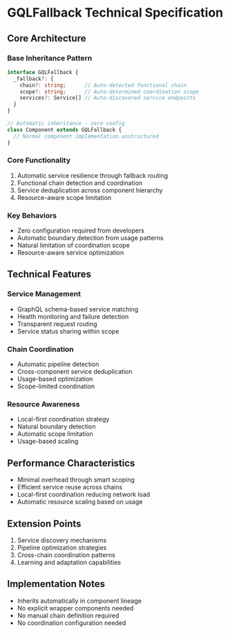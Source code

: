 # GQLFallback Technical Specification

## Core Architecture

### Base Inheritance Pattern
```typescript
interface GQLFallback {
  _fallback?: {
    chain?: string;      // Auto-detected functional chain
    scope?: string;      // Auto-determined coordination scope
    services?: Service[] // Auto-discovered service endpoints
  }
}

// Automatic inheritance - zero config
class Component extends GQLFallback {
  // Normal component implementation.unstructured
}
```

### Core Functionality
1. Automatic service resilience through fallback routing
2. Functional chain detection and coordination
3. Service deduplication across component hierarchy
4. Resource-aware scope limitation

### Key Behaviors
- Zero configuration required from developers
- Automatic boundary detection from usage patterns
- Natural limitation of coordination scope
- Resource-aware service optimization

## Technical Features

### Service Management
- GraphQL schema-based service matching
- Health monitoring and failure detection
- Transparent request routing
- Service status sharing within scope

### Chain Coordination
- Automatic pipeline detection
- Cross-component service deduplication
- Usage-based optimization
- Scope-limited coordination

### Resource Awareness
- Local-first coordination strategy
- Natural boundary detection
- Automatic scope limitation
- Usage-based scaling

## Performance Characteristics
- Minimal overhead through smart scoping
- Efficient service reuse across chains
- Local-first coordination reducing network load
- Automatic resource scaling based on usage

## Extension Points
1. Service discovery mechanisms
2. Pipeline optimization strategies
3. Cross-chain coordination patterns
4. Learning and adaptation capabilities

## Implementation Notes
- Inherits automatically in component lineage
- No explicit wrapper components needed
- No manual chain definition required
- No coordination configuration needed